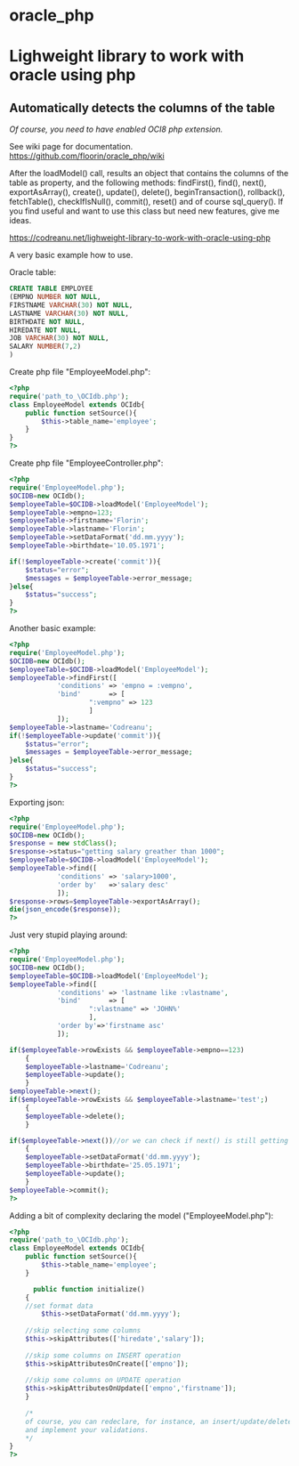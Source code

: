 # oracle_php
# Lighweight library to work with oracle using php
## Automatically detects the columns of the table

*Of course, you need to have enabled OCI8 php extension.*

See wiki page for documentation. https://github.com/floorin/oracle_php/wiki

After the loadModel() call, results an object that contains the columns of the table as property, and the following methods:
findFirst(), find(), next(), exportAsArray(), create(), update(), delete(), beginTransaction(), rollback(), fetchTable(), checkIfIsNull(), commit(), reset() and of course sql_query(). 
If you find useful and want to use this class but need new features, give me ideas.

https://codreanu.net/lighweight-library-to-work-with-oracle-using-php

A very basic example how to use.

Oracle table:
```sql
CREATE TABLE EMPLOYEE
(EMPNO NUMBER NOT NULL,
FIRSTNAME VARCHAR(30) NOT NULL,
LASTNAME VARCHAR(30) NOT NULL,
BIRTHDATE NOT NULL,
HIREDATE NOT NULL,
JOB VARCHAR(30) NOT NULL,
SALARY NUMBER(7,2)
)
```

Create php file "EmployeeModel.php":
```php
<?php
require('path_to_\OCIdb.php');
class EmployeeModel extends OCIdb{
    public function setSource(){
        $this->table_name='employee';
    }    
}
?>
```

Create php file "EmployeeController.php":
```php
<?php
require('EmployeeModel.php');
$OCIDB=new OCIdb();
$employeeTable=$OCIDB->loadModel('EmployeeModel');
$employeeTable->empno=123;
$employeeTable->firstname='Florin';
$employeeTable->lastname='Florin';
$employeeTable->setDataFormat('dd.mm.yyyy');
$employeeTable->birthdate='10.05.1971';

if(!$employeeTable->create('commit')){
	$status="error";
	$messages = $employeeTable->error_message; 
}else{
	$status="success";
}
?>
```

Another basic example:
```php
<?php
require('EmployeeModel.php');
$OCIDB=new OCIdb();
$employeeTable=$OCIDB->loadModel('EmployeeModel');
$employeeTable->findFirst([
		    'conditions' => 'empno = :vempno',
		    'bind'       => [
					":vempno" => 123
				    ]
		    ]);
$employeeTable->lastname='Codreanu';
if(!$employeeTable->update('commit')){
	$status="error";
	$messages = $employeeTable->error_message; 
}else{
	$status="success";
}
?>
```

Exporting json:
```php
<?php
require('EmployeeModel.php');
$OCIDB=new OCIdb();
$response = new stdClass();
$response->status="getting salary greather than 1000";
$employeeTable=$OCIDB->loadModel('EmployeeModel');
$employeeTable->find([
		    'conditions' => 'salary>1000',
		    'order by'   =>'salary desc'
		    ]);
$response->rows=$employeeTable->exportAsArray();
die(json_encode($response));		    
?>
```

Just very stupid playing around:
```php
<?php
require('EmployeeModel.php');
$OCIDB=new OCIdb();
$employeeTable=$OCIDB->loadModel('EmployeeModel');
$employeeTable->find([
		    'conditions' => 'lastname like :vlastname',
		    'bind'       => [
					":vlastname" => 'JOHN%'
				    ],
		    'order by'=>'firstname asc'
		    ]);

if($employeeTable->rowExists && $employeeTable->empno==123)
	{ 
	$employeeTable->lastname='Codreanu';
	$employeeTable->update();
	}
$employeeTable->next();
if($employeeTable->rowExists && $employeeTable->lastname='test';)
	{
	$employeeTable->delete();
	}

if($employeeTable->next())//or we can check if next() is still getting data
	{
	$employeeTable->setDataFormat('dd.mm.yyyy');
	$employeeTable->birthdate='25.05.1971';
	$employeeTable->update();
	}
$employeeTable->commit();
?>
```

Adding a bit of complexity declaring the model ("EmployeeModel.php"):
```php
<?php
require('path_to_\OCIdb.php');
class EmployeeModel extends OCIdb{
    public function setSource(){
        $this->table_name='employee';
    }    

      public function initialize()
    {
	//set format data
        $this->setDataFormat('dd.mm.yyyy');
	
	//skip selecting some columns
	$this->skipAttributes(['hiredate','salary']);
	
	//skip some columns on INSERT operation
	$this->skipAttributesOnCreate(['empno']);
	
	//skip some columns on UPDATE operation
	$this->skipAttributesOnUpdate(['empno','firstname']);
    }
    
    /*
    of course, you can redeclare, for instance, an insert/update/delete or whatever parent's method in this model
    and implement your validations.
    */
}
?>
```
